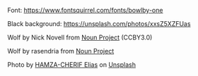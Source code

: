 Font:
https://www.fontsquirrel.com/fonts/bowlby-one

Black background:
https://unsplash.com/photos/xxsZ5XZFUas

Wolf by Nick Novell from <a href="https://thenounproject.com/browse/icons/term/wolf/" target="_blank" title="Wolf Icons">Noun Project</a> (CCBY3.0)

Wolf by rasendria from <a href="https://thenounproject.com/browse/icons/term/wolf/" target="_blank" title="Wolf Icons">Noun Project</a>

Photo by <a href="https://unsplash.com/@ehmz?utm_source=unsplash&utm_medium=referral&utm_content=creditCopyText">HAMZA-CHERIF Elias</a> on <a href="https://unsplash.com/photos/-SVW5wqvaHI?utm_source=unsplash&utm_medium=referral&utm_content=creditCopyText">Unsplash</a>
  
